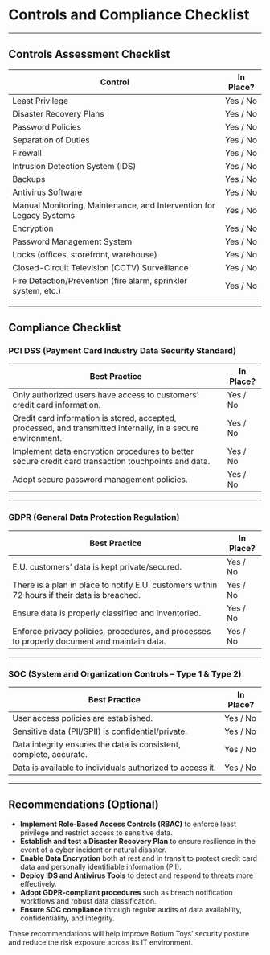 # Controls and Compliance Checklist

---

## Controls Assessment Checklist

| Control                                                                 | In Place? |
|-------------------------------------------------------------------------|-----------|
| Least Privilege                                                         | Yes / No  |
| Disaster Recovery Plans                                                 | Yes / No  |
| Password Policies                                                       | Yes / No  |
| Separation of Duties                                                    | Yes / No  |
| Firewall                                                                | Yes / No  |
| Intrusion Detection System (IDS)                                        | Yes / No  |
| Backups                                                                 | Yes / No  |
| Antivirus Software                                                      | Yes / No  |
| Manual Monitoring, Maintenance, and Intervention for Legacy Systems     | Yes / No  |
| Encryption                                                              | Yes / No  |
| Password Management System                                              | Yes / No  |
| Locks (offices, storefront, warehouse)                                  | Yes / No  |
| Closed-Circuit Television (CCTV) Surveillance                           | Yes / No  |
| Fire Detection/Prevention (fire alarm, sprinkler system, etc.)          | Yes / No  |

---

## Compliance Checklist

### PCI DSS (Payment Card Industry Data Security Standard)

| Best Practice                                                                                         | In Place? |
|--------------------------------------------------------------------------------------------------------|-----------|
| Only authorized users have access to customers’ credit card information.                              | Yes / No  |
| Credit card information is stored, accepted, processed, and transmitted internally, in a secure environment. | Yes / No  |
| Implement data encryption procedures to better secure credit card transaction touchpoints and data.   | Yes / No  |
| Adopt secure password management policies.                                                             | Yes / No  |

---

### GDPR (General Data Protection Regulation)

| Best Practice                                                                                  | In Place? |
|-----------------------------------------------------------------------------------------------|-----------|
| E.U. customers’ data is kept private/secured.                                                 | Yes / No  |
| There is a plan in place to notify E.U. customers within 72 hours if their data is breached. | Yes / No  |
| Ensure data is properly classified and inventoried.                                           | Yes / No  |
| Enforce privacy policies, procedures, and processes to properly document and maintain data.  | Yes / No  |

---

### SOC (System and Organization Controls – Type 1 & Type 2)

| Best Practice                                                       | In Place? |
|----------------------------------------------------------------------|-----------|
| User access policies are established.                               | Yes / No  |
| Sensitive data (PII/SPII) is confidential/private.                  | Yes / No  |
| Data integrity ensures the data is consistent, complete, accurate. | Yes / No  |
| Data is available to individuals authorized to access it.          | Yes / No  |

---

## Recommendations (Optional)

- **Implement Role-Based Access Controls (RBAC)** to enforce least privilege and restrict access to sensitive data.
- **Establish and test a Disaster Recovery Plan** to ensure resilience in the event of a cyber incident or natural disaster.
- **Enable Data Encryption** both at rest and in transit to protect credit card data and personally identifiable information (PII).
- **Deploy IDS and Antivirus Tools** to detect and respond to threats more effectively.
- **Adopt GDPR-compliant procedures** such as breach notification workflows and robust data classification.
- **Ensure SOC compliance** through regular audits of data availability, confidentiality, and integrity.

These recommendations will help improve Botium Toys’ security posture and reduce the risk exposure across its IT environment.
